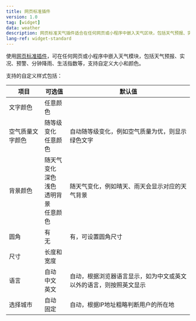 ```yaml
---
title: 网页标准插件
version: 1.0
tag: [widget]
data: weather
description: 网页标准天气插件适合在任何网页或小程序中嵌入天气区块，包括天气预报、实况、预警、分钟降雨、生活指数等，支持自定义大小和颜色
lang-ref: widget-standard
---
```


使用[网页标准插件](/widget/standard)，可在任何网页或小程序中嵌入天气模块，包括天气预报、实况、预警、分钟降雨、生活指数等，支持自定义大小和颜色。

支持的自定义样式包括：

| 项目             | 可选值                                                     | 默认值                                                       |
| ---------------- | ---------------------------------------------------------- | ------------------------------------------------------------ |
| 文字颜色         | 任意颜色                                                   |                                                              |
| 空气质量文字颜色 | 随等级变化<br />任意颜色                                   | 自动随等级变化，例如空气质量为优，则显示绿色文字             |
| 背景颜色         | 随天气变化<br />深色<br />浅色<br />透明背景<br />任意颜色 | 随天气变化，例如晴天、雨天会显示对应的天气背景               |
| 圆角             | 有<br />无                                                 | 有，可设置圆角尺寸                                           |
| 尺寸             | 长度和宽度                                                 |                                                              |
| 语言             | 自动<br />中文<br />英文                                   | 自动，根据浏览器语言显示，如为中文或英文以外的语言，则按照英文显示 |
| 选择城市         | 自动<br />固定                                             | 自动，根据IP地址粗略判断用户的所在地                         |

